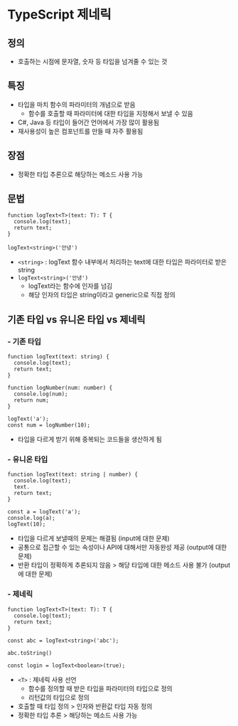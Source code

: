 # TypeScript 제네릭

## 정의
- 호출하는 시점에 문자열, 숫자 등 타입을 넘겨줄 수 있는 것
## 특징
- 타입을 마치 함수의 파라미터의 개념으로 받음
  - 함수를 호출할 때 파라미터에 대한 타입을 지정해서 보낼 수 있음
- C#, Java 등 타입이 들어간 언어에서 가장 많이 활용됨
- 재사용성이 높은 컴포넌트를 만들 때 자주 활용됨

## 장점
- 정확한 타입 추론으로 해당하는 메소드 사용 가능

## 문법
```
function logText<T>(text: T): T {
  console.log(text);
  return text;
}

logText<string>('안녕')
```
- `<string>` : logText 함수 내부에서 처리하는 text에 대한 타입은 파라미터로 받은 string
- `logText<string>('안녕')`
  - logText라는 함수에 인자를 넘김
  - 해당 인자의 타입은 string이라고 generic으로 직접 정의

## 기존 타입 vs 유니온 타입 vs 제네릭
### - 기존 타입
```
function logText(text: string) {
  console.log(text);
  return text;
}

function logNumber(num: number) {
  console.log(num);
  return num;
}

logText('a');
const num = logNumber(10);
```
- 타입을 다르게 받기 위해 중복되는 코드들을 생산하게 됨

### - 유니온 타입
```
function logText(text: string | number) {
  console.log(text);
  text.
  return text;
}

const a = logText('a');
console.log(a);
logText(10);
```
- 타입을 다르게 보낼때의 문제는 해결됨 (input에 대한 문제)
- 공통으로 접근할 수 있는 속성이나 API에 대해서만 자동완성 제공 (output에 대한 문제)
- 반환 타입이 정확하게 추론되지 않음 > 해당 타입에 대한 메소드 사용 불가 (output에 대한 문제)
### - 제네릭
```
function logText<T>(text: T): T {
  console.log(text);
  return text;
}

const abc = logText<string>('abc');

abc.toString()

const login = logText<boolean>(true);
```
- `<T>` : 제네릭 사용 선언
  - 함수를 정의할 때 받은 타입을 파라미터의 타입으로 정의
  - 리턴값의 타입으로 정의
- 호출할 때 타입 정의 > 인자와 반환값 타입 자동 정의
- 정확한 타입 추론 > 해당하는 메소드 사용 가능
